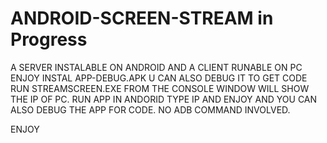 # ANDROID-SCREEN-STREAM in Progress
A SERVER INSTALABLE ON ANDROID AND A CLIENT RUNABLE ON PC ENJOY
INSTAL APP-DEBUG.APK U CAN ALSO DEBUG IT TO GET CODE
RUN STREAMSCREEN.EXE FROM 
THE CONSOLE WINDOW WILL SHOW THE IP OF PC. RUN APP IN ANDORID TYPE IP AND ENJOY AND YOU CAN ALSO DEBUG THE APP FOR CODE.
NO ADB COMMAND INVOLVED.

ENJOY
